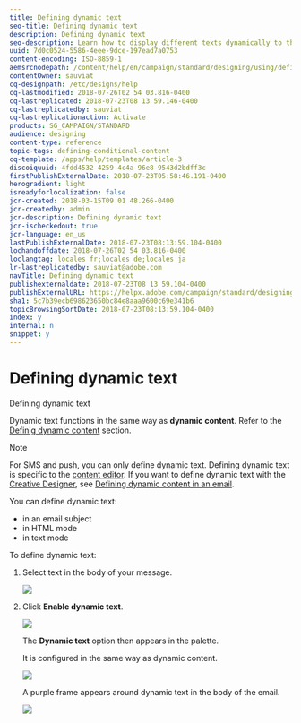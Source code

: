 ```yaml
---
title: Defining dynamic text
seo-title: Defining dynamic text
description: Defining dynamic text
seo-description: Learn how to display different texts dynamically to the user according to the conditions defined in Adobe Campaign.
uuid: 7d0c0524-5586-4eee-9dce-197ead7a0753
content-encoding: ISO-8859-1
aemsrcnodepath: /content/help/en/campaign/standard/designing/using/defining-dynamic-text
contentOwner: sauviat
cq-designpath: /etc/designs/help
cq-lastmodified: 2018-07-26T02 54 03.816-0400
cq-lastreplicated: 2018-07-23T08 13 59.146-0400
cq-lastreplicatedby: sauviat
cq-lastreplicationaction: Activate
products: SG_CAMPAIGN/STANDARD
audience: designing
content-type: reference
topic-tags: defining-conditional-content
cq-template: /apps/help/templates/article-3
discoiquuid: 4fdd4532-4259-4c4a-96e8-9543d2bdff3c
firstPublishExternalDate: 2018-07-23T05:58:46.191-0400
herogradient: light
isreadyforlocalization: false
jcr-created: 2018-03-15T09 01 48.266-0400
jcr-createdby: admin
jcr-description: Defining dynamic text
jcr-ischeckedout: true
jcr-language: en_us
lastPublishExternalDate: 2018-07-23T08:13:59.104-0400
lochandoffdate: 2018-07-26T02 54 03.816-0400
loclangtag: locales fr;locales de;locales ja
lr-lastreplicatedby: sauviat@adobe.com
navTitle: Defining dynamic text
publishexternaldate: 2018-07-23T08 13 59.104-0400
publishExternalURL: https://helpx.adobe.com/campaign/standard/designing/using/defining-dynamic-text.html
sha1: 5c7b39ecb698623650bc84e8aaa9600c69e341b6
topicBrowsingSortDate: 2018-07-23T08:13:59.104-0400
index: y
internal: n
snippet: y
---
```


# Defining dynamic text

Defining dynamic text

Dynamic text functions in the same way as **dynamic content**. Refer to the [Definig dynamic content](../../designing/using/defining-dynamic-content-in-an-email.md) section.

>[!NOTE]
>
>For SMS and push, you can only define dynamic text. Defining dynamic text is specific to the [content editor](../../designing/using/about-email-content-design.md#using-the-email-content-editor). If you want to define dynamic text with the [Creative Designer](../../designing/using/about-email-content-design.md#using-the-creative-designer), see [Defining dynamic content in an email](../../designing/using/defining-dynamic-content-in-an-email.md).

You can define dynamic text:

* in an email subject
* in HTML mode
* in text mode

To define dynamic text:

1. Select text in the body of your message.

   ![](assets/delivery_content_39.png)

1. Click **Enable dynamic text**.

   ![](assets/delivery_content_40.png)

   The **Dynamic text** option then appears in the palette.

   It is configured in the same way as dynamic content.

   ![](assets/delivery_content_41.png)

   A purple frame appears around dynamic text in the body of the email.

   ![](assets/delivery_content_42.png)

